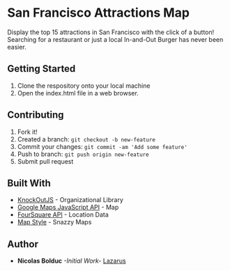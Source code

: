# San Francisco Attractions Map

Display the top 15 attractions in San Francisco with the click of a button! Searching for a restaurant or just a local In-and-Out Burger has never been easier.

## Getting Started

1. Clone the respository onto your local machine
2. Open the index.html file in a web browser.

## Contributing

1. Fork it!
2. Created a branch: `git checkout -b new-feature`
3. Commit your changes: `git commit -am 'Add some feature'`
4. Push to branch: `git push origin new-feature`
5. Submit pull request

## Built With

* [KnockOutJS](http://knockoutjs.com/) - Organizational Library
* [Google Maps JavaScript API](https://developers.google.com/maps/documentation/javascript/) - Map
* [FourSquare API](https://developer.foursquare.com/overview/) - Location Data
* [Map Style](https://snazzymaps.com/) - Snazzy Maps

## Author

* **Nicolas Bolduc** _-Initial Work-_ [Lazarus](https://github.com/lazarus432)